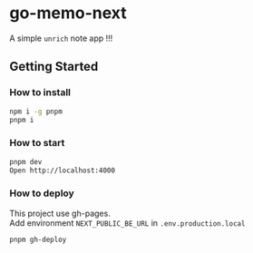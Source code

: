 # go-memo-next

A simple `unrich` note app !!!

## Getting Started

### How to install

```bash
npm i -g pnpm
pnpm i
```

### How to start

```bash
pnpm dev
Open http://localhost:4000
```

### How to deploy

This project use gh-pages.  
Add environment `NEXT_PUBLIC_BE_URL` in `.env.production.local`

```bash
pnpm gh-deploy
```
